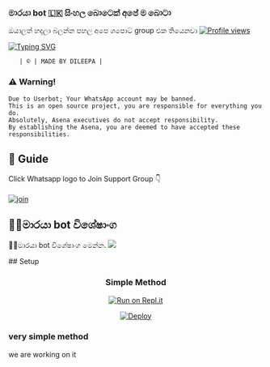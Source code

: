 ###     මාරයා bot 🇱🇰 සිංහල බොටෙක් අපේ ම බොටා
ඔයාලත් හදලා බලන්න පහල අපෙ ශපොට් group එක තියෙනවා
[![Profile views](https://komarev.com/ghpvc/?username=king-ravana-SL&label=Profile%20Views&color=red)](https://github.com/yasasdileepa/slDILEEPA)

[![Typing SVG](https://bit.ly/2VPUdnC)](https://git.io/typing-svg)

    
       | © | MADE BY DILEEPA |
    
    
### ⚠️ Warning! 
```
Due to Userbot; Your WhatsApp account may be banned.
This is an open source project, you are responsible for everything you do. 
Absolutely, Asena executives do not accept responsibility.
By establishing the Asena, you are deemed to have accepted these responsibilities.
```
## 📢 Guide
Click Whatsapp logo to Join Support Group 👇
<br>
<br>
  [![join](https://github.com/Alien-alfa/PublicBot/blob/main/wlogo.svg.png)](https://chat.whatsapp.com/GS7ZfzGCajz8Jylj2NqsZH)
  <div align="center">
       
  </div>
  
  ## 🐱‍👤මාරයා bot විශේෂාංග
🐱‍👤මාරයා bot විශේෂාංග මෙන්න.
<a href="https://gist.github.com/https://github.com/yasasdileepa/64b891a432607ba67e55c44f234fbd8f">
    <img src="https://img.shields.io/badge/Click%20here-purple&style=plastic">

  </a>
## Setup
<div align="center">

  ### Simple Method
[![Run on Repl.it](https://repl.it/badge/github/quiec/whatsAlfa)](https://replit.com/@dileepa123/Maraya-1?v=1)
        
[![Deploy](https://www.herokucdn.com/deploy/button.svg)](https://heroku.com/deploy?template=https://github.com/yasasdileepa/slDILEEPA)
     </div>
  ### very simple method 
 we are working on it
